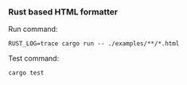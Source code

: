 ### Rust based HTML formatter

Run command:
```
RUST_LOG=trace cargo run -- ./examples/**/*.html
```

Test command:
```
cargo test
```